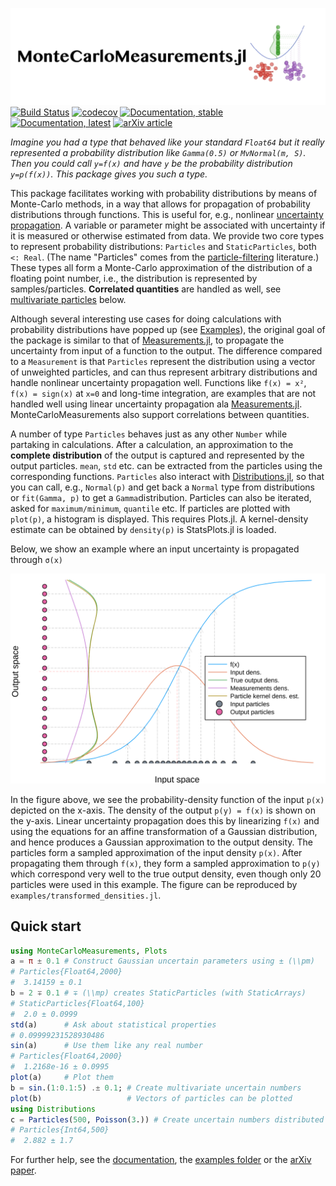 ![logo](docs/src/assets/logo.svg)
[![Build Status](https://github.com/baggepinnen/MonteCarloMeasurements.jl/workflows/CI/badge.svg)](https://github.com/baggepinnen/MonteCarloMeasurements.jl/actions)
[![codecov](https://codecov.io/gh/baggepinnen/MonteCarloMeasurements.jl/branch/master/graph/badge.svg)](https://codecov.io/gh/baggepinnen/MonteCarloMeasurements.jl)
[![Documentation, stable](https://img.shields.io/badge/docs-stable-blue.svg)](https://baggepinnen.github.io/MonteCarloMeasurements.jl/stable)
[![Documentation, latest](https://img.shields.io/badge/docs-latest-blue.svg)](https://baggepinnen.github.io/MonteCarloMeasurements.jl/latest)
[![arXiv article](https://img.shields.io/badge/article-arXiv%3A2001.07625-B31B1B)](https://arxiv.org/abs/2001.07625)

*Imagine you had a type that behaved like your standard `Float64` but it really represented a probability distribution like `Gamma(0.5)` or `MvNormal(m, S)`. Then you could call `y=f(x)` and have `y` be the probability distribution `y=p(f(x))`. This package gives you such a type.*

This package facilitates working with probability distributions by means of Monte-Carlo methods, in a way that allows for propagation of probability distributions through functions. This is useful for, e.g.,  nonlinear [uncertainty propagation](https://en.wikipedia.org/wiki/Propagation_of_uncertainty). A variable or parameter might be associated with uncertainty if it is measured or otherwise estimated from data. We provide two core types to represent probability distributions: `Particles` and `StaticParticles`, both `<: Real`. (The name "Particles" comes from the [particle-filtering](https://en.wikipedia.org/wiki/Particle_filter) literature.) These types all form a Monte-Carlo approximation of the distribution of a floating point number, i.e., the distribution is represented by samples/particles. **Correlated quantities** are handled as well, see [multivariate particles](https://baggepinnen.github.io/MonteCarloMeasurements.jl/stable/#Multivariate-particles-1) below.

Although several interesting use cases for doing calculations with probability distributions have popped up (see [Examples](https://baggepinnen.github.io/MonteCarloMeasurements.jl/stable/examples)), the original goal of the package is similar to that of [Measurements.jl](https://github.com/JuliaPhysics/Measurements.jl), to propagate the uncertainty from input of a function to the output. The difference compared to a `Measurement` is that `Particles` represent the distribution using a vector of unweighted particles, and can thus represent arbitrary distributions and handle nonlinear uncertainty propagation well. Functions like `f(x) = x²`, `f(x) = sign(x)` at `x=0` and long-time integration, are examples that are not handled well using linear uncertainty propagation ala [Measurements.jl](https://github.com/JuliaPhysics/Measurements.jl). MonteCarloMeasurements also support correlations between quantities.

A number of type `Particles` behaves just as any other `Number` while partaking in calculations. After a calculation, an approximation to the **complete distribution** of the output is captured and represented by the output particles. `mean`, `std` etc. can be extracted from the particles using the corresponding functions. `Particles` also interact with [Distributions.jl](https://github.com/JuliaStats/Distributions.jl), so that you can call, e.g., `Normal(p)` and get back a `Normal` type from distributions or `fit(Gamma, p)` to get a `Gamma`distribution. Particles can also be iterated, asked for `maximum/minimum`, `quantile` etc. If particles are plotted with `plot(p)`, a histogram is displayed. This requires Plots.jl. A kernel-density estimate can be obtained by `density(p)` is StatsPlots.jl is loaded.

Below, we show an example where an input uncertainty is propagated through `σ(x)`

![transformed densities](docs/src/assets/transformed_densities.svg)

In the figure above, we see the probability-density function of the input `p(x)` depicted on the x-axis. The density of the output `p(y) = f(x)` is shown on the y-axis. Linear uncertainty propagation does this by linearizing `f(x)` and using the equations for an affine transformation of a Gaussian distribution, and hence produces a Gaussian approximation to the output density. The particles form a sampled approximation of the input density `p(x)`. After propagating them through `f(x)`, they form a sampled approximation to `p(y)` which correspond very well to the true output density, even though only 20 particles were used in this example. The figure can be reproduced by `examples/transformed_densities.jl`.

## Quick start
```julia
using MonteCarloMeasurements, Plots
a = π ± 0.1 # Construct Gaussian uncertain parameters using ± (\\pm)
# Particles{Float64,2000}
#  3.14159 ± 0.1
b = 2 ∓ 0.1 # ∓ (\\mp) creates StaticParticles (with StaticArrays)
# StaticParticles{Float64,100}
#  2.0 ± 0.0999
std(a)      # Ask about statistical properties
# 0.09999231528930486
sin(a)      # Use them like any real number
# Particles{Float64,2000}
#  1.2168e-16 ± 0.0995
plot(a)     # Plot them
b = sin.(1:0.1:5) .± 0.1; # Create multivariate uncertain numbers
plot(b)                   # Vectors of particles can be plotted
using Distributions
c = Particles(500, Poisson(3.)) # Create uncertain numbers distributed according to a given distribution
# Particles{Int64,500}
#  2.882 ± 1.7
```

For further help, see the [documentation](https://baggepinnen.github.io/MonteCarloMeasurements.jl/stable), the [examples folder](https://github.com/baggepinnen/MonteCarloMeasurements.jl/tree/master/examples) or the [arXiv paper](https://arxiv.org/abs/2001.07625).
